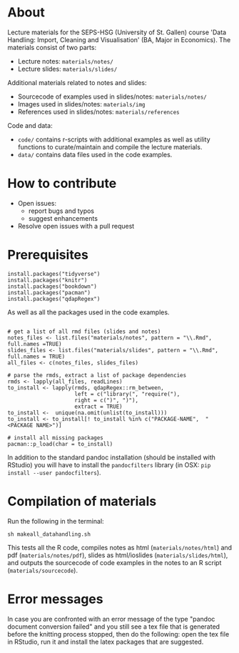 
# About
Lecture materials for the SEPS-HSG (University of St. Gallen) course 'Data Handling: Import, Cleaning and Visualisation' (BA, Major in Economics). The materials consist of two parts:

 - Lecture notes: `materials/notes/`
 - Lecture slides: `materials/slides/`
 
Additional materials related to notes and slides:

 - Sourcecode of examples used in slides/notes: `materials/notes/`
 - Images used in slides/notes: `materials/img`
 - References used in slides/notes: `materials/references`

Code and data:

 - `code/` contains r-scripts with additional examples as well as utility functions to curate/maintain and compile the lecture materials.
 - `data/` contains data files used in the code examples.

# How to contribute

- Open issues:
  - report bugs and typos
  - suggest enhancements
- Resolve open issues with a pull request


# Prerequisites

```{r}
install.packages("tidyverse")
install.packages("knitr")
install.packages("bookdown")
install.packages("pacman")
install.packages("qdapRegex")
```
As well as all the packages used in the code examples.


```{r}

# get a list of all rmd files (slides and notes)
notes_files <- list.files("materials/notes", pattern = "\\.Rmd", full.names =TRUE)
slides_files <- list.files("materials/slides", pattern = "\\.Rmd", full.names = TRUE)
all_files <- c(notes_files, slides_files)

# parse the rmds, extract a list of package dependencies
rmds <- lapply(all_files, readLines)
to_install <- lapply(rmds, qdapRegex::rm_between, 
                     left = c("library(", "require("),
                     right = c(")", ")"),
                     extract = TRUE)
to_install <-  unique(na.omit(unlist(to_install)))
to_install <- to_install[! to_install %in% c("PACKAGE-NAME",  "<PACKAGE NAME>")]

# install all missing packages
pacman::p_load(char = to_install)
```
In addition to the standard pandoc installation (should be installed with RStudio) you will have to install the `pandocfilters` library (in OSX: `pip install --user pandocfilters`).

# Compilation of materials

Run the following in the terminal:
```{bash}
sh makeall_datahandling.sh
```
This tests all the R code, compiles notes as html (`materials/notes/html`) and pdf (`materials/notes/pdf`), slides as html/ioslides (`materials/slides/html`), and outputs the sourcecode of code examples in the notes to an R script (`materials/sourcecode`).


# Error messages

In case you are confronted with an error message of the type "pandoc document conversion failed" and you still see a tex file that is generated before the knitting process stopped, then do the following: open the tex file in RStudio, run it and install the latex packages that are suggested.
